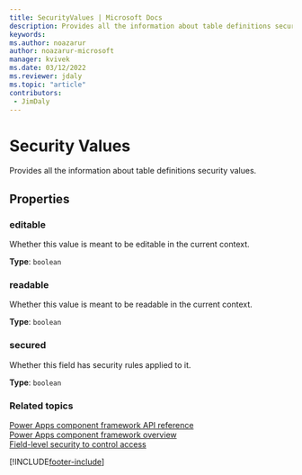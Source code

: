 ```yaml
---
title: SecurityValues | Microsoft Docs
description: Provides all the information about table definitions security values.
keywords:
ms.author: noazarur
author: noazarur-microsoft
manager: kvivek
ms.date: 03/12/2022
ms.reviewer: jdaly
ms.topic: "article"
contributors:
 - JimDaly
---
```


# Security Values

Provides all the information about  table definitions security values.

## Properties

### editable

Whether this value is meant to be editable in the current context.

**Type**: `boolean`



### readable

Whether this value is meant to be readable in the current context.

**Type**: `boolean`



### secured

Whether this field has security rules applied to it.

**Type**: `boolean`



### Related topics

[Power Apps component framework API reference](../reference/index.md)<br/>
[Power Apps component framework overview](../overview.md)<br/>
[Field-level security to control access](/power-platform/admin/field-level-security)<br/>

[!INCLUDE[footer-include](../../../includes/footer-banner.md)]
